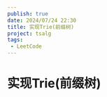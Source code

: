 ```yaml
---
publish: true
date: 2024/07/24 22:30
title: 实现Trie(前缀树)
project: tsalg
tags:
 - LeetCode
---
```


# 实现Trie(前缀树)
